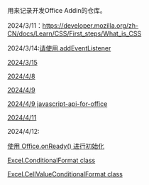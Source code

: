 用来记录开发Office Addin的仓库。

2024/3/11：https://developer.mozilla.org/zh-CN/docs/Learn/CSS/First_steps/What_is_CSS

2024/3/14:[请使用 addEventListener](https://developer.mozilla.org/zh-CN/docs/Learn/JavaScript/First_steps/What_is_JavaScript)

[2024/3/15](https://developer.mozilla.org/zh-CN/docs/Learn/JavaScript/First_steps/Variables)

[2024/4/8](https://developer.mozilla.org/zh-CN/docs/Learn/JavaScript/Client-side_web_APIs/Manipulating_documents)

[2024/4/9](https://developer.mozilla.org/zh-CN/docs/Learn/Forms/Your_first_form)

[2024/4/9 javascript-api-for-office](https://learn.microsoft.com/en-us/office/dev/add-ins/reference/javascript-api-for-office)

[2024/4/11](https://learn.microsoft.com/en-us/office/dev/add-ins/develop/specify-office-hosts-and-api-requirements)

2024/4/12:

[使用 Office.onReady() 进行初始化](https://learn.microsoft.com/zh-cn/office/dev/add-ins/develop/initialize-add-in)

[Excel.ConditionalFormat class](https://learn.microsoft.com/zh-cn/javascript/api/excel/excel.conditionalformat?view=excel-js-preview)

[Excel.CellValueConditionalFormat class](https://learn.microsoft.com/zh-cn/javascript/api/excel/excel.cellvalueconditionalformat?view=excel-js-preview)